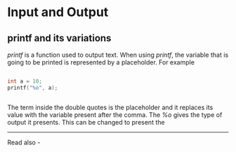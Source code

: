 # Input and Output

## printf and its variations

*printf* is a function used to output text. When using *printf*, the variable that is going to be printed is represented by a placeholder. For example

```c

int a = 10;
printf("%o", a);



```

The term inside the double quotes is the placeholder and it replaces its value with the variable present after the comma. The *%o* gives the type of output it presents. This can be changed to present the 



---
Read also - 